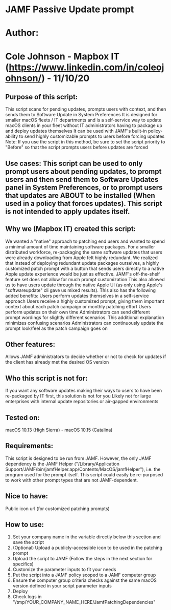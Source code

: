 # JAMF Passive Update prompt

# Author:
# Cole Johnson - Mapbox IT (https://www.linkedin.com/in/coleojohnson/) - 11/10/20

## Purpose of this script:
This script scans for pending updates, prompts users with context, and then sends them to Software Update in System Preferences
It is designed for smaller macOS fleets / IT departments and is a self-service way to update macOS clients in your fleet without IT administrators having to package up and deploy updates themselves
It can be used with JAMF's built-in policy-ability to send highly customizable prompts to users before forcing updates
Note: If you use the script in this method, be sure to set the script priority to "Before" so that the script prompts users before updates are forced

## Use cases: This script can be used to only prompt users about pending updates, to prompt users and then send them to Software Updates panel in System Preferences, or to prompt users that updates are ABOUT to be installed (When used in a policy that forces updates). This script is not intended to apply updates itself.

## Why we (Mapbox IT) created this script:
We wanted a "native" approach to patching end users and wanted to spend a minimal amount of time maintaining software packages.
For a smaller distributed workforce, re-packaging the same software updates that users were already downloading from Apple felt highly redundant.
We realized that instead of deploying redundant update packages ourselves, a highly customized patch prompt with a button that sends users directly to a native Apple update experience would be just as effective. JAMF's off-the-shelf feature set does not allow for much prompt customization
This also allowed us to have users update through the native Apple UI (as only using Apple's "softwareupdate" cli gave us mixed results).
This also has the following added benefits:
Users perform updates themselves in a self-service approach
Users receive a highly customized prompt, giving them important context about each patch campaign or monthly patching effort
Users perform updates on their own time
Administrators can send different prompt wordings for slightly different scenarios. This additional explanation minimizes confusing scenarios
Administrators can continuously update the prompt look/feel as the patch campaign goes on

## Other features:
Allows JAMF administrators to decide whether or not to check for updates if the client has already met the desired OS version


## Who this script is not for:
If you want any software updates making their ways to users to have been re-packaged by IT first, this solution is not for you
Likely not for large enterprises with internal update repositories or air-gapped environments

## Tested on:
macOS 10.13 (High Sierra) - macOS 10.15 (Catalina)

## Requirements:
This script is designed to be run from JAMF. However, the only JAMF dependency is the JAMF Helper ("/Library/Application Support/JAMF/bin/jamfHelper.app/Contents/MacOS/jamfHelper"), i.e. the program used for the prompt itself. This script could easily be re-purposed to work with other prompt types that are not JAMF-dependent.

## Nice to have:
Public icon url (for customized patching prompts)


## How to use:
1. Set your company name in the variable directly below this section and save the script
2. (Optional) Upload a publicly-accessible icon to be used in the patching prompt
3. Upload the script to JAMF (Follow the steps in the next section for specifics)
4. Customize the parameter inputs to fit your needs
5. Put the script into a JAMF policy scoped to a JAMF computer group
6. Ensure the computer group criteria checks against the same macOS version defined in your script parameter inputs
7. Deploy
8. Check logs in "/tmp/YOUR_COMPANY_NAME_HERE/JamfPatchingDependencies"

